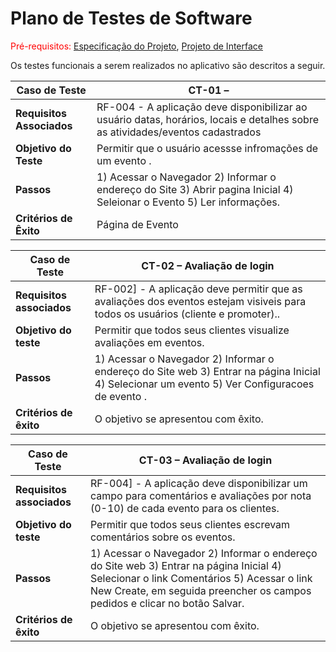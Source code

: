 # Plano de Testes de Software

<span style="color:red">Pré-requisitos: <a href="2-Especificação do Projeto.md"> Especificação do Projeto</a></span>, <a href="3-Projeto de Interface.md"> Projeto de Interface</a>

Os testes funcionais a serem realizados no aplicativo são descritos a seguir. 



|Caso de Teste |CT-01 – |
|--------------------|----------------------------------------------------------------------|
|**Requisitos Associados** | RF-004 - A aplicação deve disponibilizar ao usuário datas, horários, locais e detalhes sobre as atividades/eventos cadastrados
|**Objetivo do Teste** | Permitir que o usuário acessse infromações de um evento .  |
|**Passos** | 1) Acessar o Navegador  2) Informar o endereço do Site  3) Abrir pagina Inicial 4) Seleionar o Evento 5) Ler informações. |
|**Critérios de Êxito** |Página de Evento |



| Caso de Teste               | CT-02 –  Avaliação de login                              |
|-----------------------------|-----------------------------------------------------------------------------------|
|**Requisitos associados**      | RF-002]  - A aplicação deve permitir que as avaliações dos eventos estejam visiveis para todos os usuários (cliente e promoter)..|
| **Objetivo do teste**           | Permitir que todos seus clientes visualize avaliações em eventos. | 
| **Passos**                      | 	1) Acessar o Navegador 2) Informar o endereço do Site web 3) Entrar na página Inicial 4) Selecionar um evento  5) Ver Configuracoes de evento . |
| **Critérios de êxito**          | O objetivo se apresentou com êxito.
 
| Caso de Teste               | CT-03 –  Avaliação de login                              |
|-----------------------------|-----------------------------------------------------------------------------------|
|**Requisitos associados**      | RF-004]  - A aplicação deve disponibilizar um campo para comentários e avaliações por nota (0-10) de cada evento para os clientes.|
| **Objetivo do teste**           | Permitir que todos seus clientes escrevam comentários sobre os eventos. | 
| **Passos**                      | 	1) Acessar o Navegador 2) Informar o endereço do Site web 3) Entrar na página Inicial 4) Selecionar o link Comentários  5) Acessar o link New Create, em seguida preencher os campos pedidos e clicar no botão Salvar. |
| **Critérios de êxito**          | O objetivo se apresentou com êxito.
